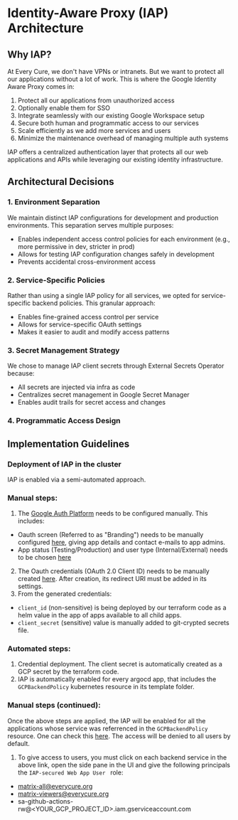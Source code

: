 # Identity-Aware Proxy (IAP) Architecture

## Why IAP?

At Every Cure, we don't have VPNs or intranets. But we want to protect all our applications without a lot of work. This is where the Google Identity Aware Proxy comes in:
1. Protect all our applications from unauthorized access
2. Optionally enable them for SSO
3. Integrate seamlessly with our existing Google Workspace setup
4. Secure both human and programmatic access to our services
5. Scale efficiently as we add more services and users
6. Minimize the maintenance overhead of managing multiple auth systems

IAP offers a centralized authentication layer that protects all our web applications and APIs while leveraging our existing identity infrastructure.

## Architectural Decisions

### 1. Environment Separation

We maintain distinct IAP configurations for development and production environments. This separation serves multiple purposes:
- Enables independent access control policies for each environment (e.g., more permissive in dev, stricter in prod)
- Allows for testing IAP configuration changes safely in development
- Prevents accidental cross-environment access

### 2. Service-Specific Policies

Rather than using a single IAP policy for all services, we opted for service-specific backend policies. This granular approach:
- Enables fine-grained access control per service
- Allows for service-specific OAuth settings
- Makes it easier to audit and modify access patterns

### 3. Secret Management Strategy

We chose to manage IAP client secrets through External Secrets Operator because:
- All secrets are injected via infra as code
- Centralizes secret management in Google Secret Manager
- Enables audit trails for secret access and changes

### 4. Programmatic Access Design

## Implementation Guidelines

### Deployment of IAP in the cluster

IAP is enabled via a semi-automated approach.
### Manual steps:
1. The [Google Auth Platform](https://console.cloud.google.com/auth/overview) needs to be configured manually. This includes:
- Oauth screen (Referred to as "Branding") needs to be manually configured [here](https://console.cloud.google.com/auth/branding), giving app details and contact e-mails to app admins.
- App status (Testing/Production) and user type (Internal/External) needs to be chosen [here](https://console.cloud.google.com/auth/audience)
2. The Oauth credentials (OAuth 2.0 Client ID) needs to be manually created [here](https://console.cloud.google.com/apis/credentials). After creation, its redirect URI must be added in its settings.
3. From the generated credentials:
- `client_id` (non-sensitive) is being deployed by our terraform code as a helm value in the app of apps available to all child apps.
- `client_secret` (sensitive) value is manually added to git-crypted secrets file.

### Automated steps:
1. Credential deployment. The client secret is automatically created as a GCP secret by the terraform code.
2. IAP is automatically enabled for every argocd app, that includes the `GCPBackendPolicy` kubernetes resource in its template folder.

### Manual steps (continued):
Once the above steps are applied, the IAP will be enabled for all the applications whose service was referrenced in the `GCPBackendPolicy` resource. One can check this [here](https://console.cloud.google.com/security/iap). The access will be denied to all users by default.
1. To give access to users, you must click on each backend service in the above link, open the side pane in the UI and give the following principals the `IAP-secured Web App User ` role:
- matrix-all@everycure.org
- matrix-viewers@everycure.org
- sa-github-actions-rw@<YOUR_GCP_PROJECT_ID>.iam.gserviceaccount.com

